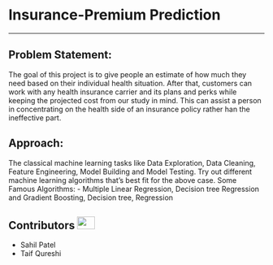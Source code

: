 # Insurance-Premium Prediction
___

## Problem Statement:
The goal of this project is to give people an estimate of how much they need based on their individual health situation. After that, customers can work with any health insurance carrier and its plans and perks while keeping the projected cost from our study in mind. This can assist a person in concentrating on the health side of an insurance policy rather han the ineffective part.

## Approach:
The classical machine learning tasks like Data Exploration, Data Cleaning, Feature Engineering, Model Building and Model Testing. Try out different machine learning algorithms that’s best fit for the above case. Some Famous Algorithms: - Multiple Linear Regression, Decision tree Regression and Gradient Boosting, Decision tree, Regression

## Contributors <img src="https://raw.githubusercontent.com/TheDudeThatCode/TheDudeThatCode/master/Assets/Developer.gif" width=35 height=25>
- Sahil Patel
- Taif Qureshi